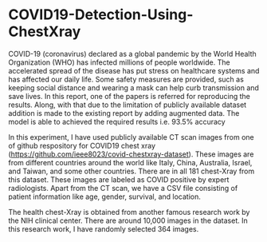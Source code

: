 # COVID19-Detection-Using-ChestXray
COVID-19 (coronavirus) declared as a global pandemic by the World Health Organization (WHO) has infected millions of people worldwide. The accelerated spread of the disease has put stress on healthcare systems and has affected our daily life. Some safety measures are provided, such as keeping social distance and wearing a mask can help curb transmission and save lives. In this report, one of the papers is referred for reproducing the results. Along, with that due to the limitation of publicly available dataset addition is made to the existing report by adding augmented data. The model is able to achieved the required results i.e. 93.5% accuracy


In this experiment, I have used publicly available CT scan images from one of github respository for COVID19 chest xray (https://github.com/ieee8023/covid-chestxray-dataset). These images are from different countries around the world like Italy, China, Australia, Israel, and Taiwan, and some other countries. There are in all 181 chest-Xray from this dataset. These images are labeled as COVID positive by expert radiologists. Apart from the CT scan, we have a CSV file consisting of patient information like age, gender, survival, and location. 

The health chest-Xray is obtained from another famous research work by the NIH clinical center. There are around 10,000 images in the dataset. In this research work, I have randomly selected 364 images.
